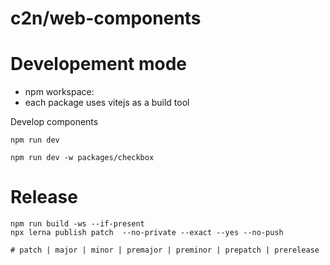 # c2n/web-components

# Developement mode

- npm workspace:
- each package uses vitejs as a build tool

Develop components

```
npm run dev

npm run dev -w packages/checkbox
```

# Release

```
npm run build -ws --if-present
npx lerna publish patch  --no-private --exact --yes --no-push

# patch | major | minor | premajor | preminor | prepatch | prerelease
```
